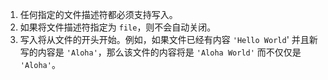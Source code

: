1. 任何指定的文件描述符都必须支持写入。
2. 如果将文件描述符指定为 `file`，则不会自动关闭。
3. 写入将从文件的开头开始。例如，如果文件已经有内容 `'Hello World`' 并且新写的内容是 `'Aloha'`，那么该文件的内容将是 `'Aloha World'` 而不仅仅是 `'Aloha'`。


